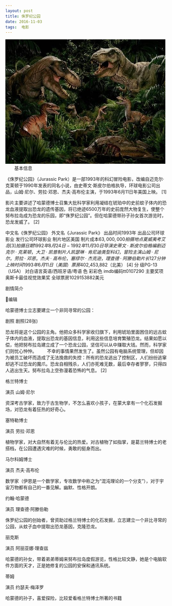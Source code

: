 ```yaml
---
layout: post
title: 侏罗纪公园
date: 2016-11-03 
tags:  电影    
---
```

<div>
  <img src="/images/14.jpg">
  </div>
　　基本信息 


《侏罗纪公园》（Jurassic Park）是一部1993年的科幻冒险电影，改编自迈克尔·克莱顿于1990年发表的同名小说，由史蒂文·斯皮尔伯格执导，环球电影公司出品，山姆·尼尔、劳拉·邓恩、杰夫·高布伦主演，于1993年6月11日年美国上映。 [1]  

影片主要讲述了哈蒙德博士召集大批科学家利用凝结在琥珀中的史前蚊子体内的恐龙血液提取出恐龙的遗传基因，将已绝迹6500万年的史前庞然大物复生，使整个努布拉岛成为恐龙的乐园，即“侏罗纪公园”。但在哈蒙德带孙子孙女首次游览时，恐龙发威了。 [2]  

中文名《侏罗纪公园》 外文名《Jurassic Park》 出品时间1993年 出品公司环球影业 发行公司环球影业 制片地区美国 制片成本$63,000,000 拍摄地点夏威夷考艾岛 [3]  拍摄日期1992年8月24日-1992年11月30日 导    演史蒂文·斯皮尔伯格 编    剧迈克尔·克莱顿，大卫·凯普 制片人凯瑟琳·肯尼迪 类    型科幻，冒险 主    演山姆·尼尔，劳拉·邓恩，杰夫·高布伦，塞缪尔·杰克逊，理查德·阿滕伯勒 片    长127分钟 上映时间1993年6月11日（美国） 票    房$402,453,882（北美） [4]  分    级PG-13（USA） 对白语言英语/西班牙语/粤语 色    彩彩色 imdb编码tt0107290 主要奖项奥斯卡最佳视觉效果奖 全球票房1029153882美元 
   


剧情简介

编辑

哈蒙德博士立志要建立一个非同寻常的公园：

剧照
剧照(28张) 



 恐龙将是这个公园的主角。他把众多科学家收归旗下，利用琥珀里面困住的远古蚊子体内的血液，提取出恐龙的基因信息，利用这些信息培育繁殖恐龙。结果如愿以偿，他把努布拉岛建立成了一个恐龙公园，坚信可以从中赚取大钱。然而，科学家们则忧心忡忡。
　　不幸的事情果然发生了。虽然公园有电脑系统管理，但却因为被员工破坏而造成了无法挽救的失控：所有的恐龙逃出了控制区，人们纷纷逃窜却逃不过恐龙的魔爪。恐龙自相残杀，人们亦死难无数，最后幸存者寥寥，只得四人逃出生天。努布拉岛上空弥漫着恐怖的气息。 [2]  


格兰特博士  

演员 山姆·尼尔  


资深考古学家，致力于古生物学，不怎么喜欢小孩子，在蒙大拿有一个化石发掘场，对恐龙有着狂热的好奇心。 

 

 塞特勒博士  

演员 劳拉·邓恩  


植物学家，对大自然有着无与伦比的热爱。对古植物了如指掌，是葛兰特博士的老搭档，在公园遭遇灾难的时候，勇敢的挺身而出。 

 

 马尔科姆博士  

演员 杰夫·高布伦  


数学家（伊恩是一个数学家，专攻数学中称之为“混沌理论的一个分支”），对于宇宙万物都有自己的一番见解。幽默、性格开朗。 

 

 约翰·哈蒙德  

演员 理查德·阿滕伯勒  


侏罗纪公园的创始者，曾资助过格兰特博士的化石发掘，立志建立一个非比寻常的公园，从蚊子血中提取出恐龙基因，克隆恐龙。 

 

 丽克斯  

演员 阿丽亚娜·理查兹  


哈蒙德的孙女，带着弟弟蒂姆来努布拉岛度假游览，性格比较文静，她是个电脑软件方面的天才，正是她修复的公园的安保和通讯系统。 

 

 蒂姆  

演员 约瑟夫·梅泽罗  


哈蒙德的孙子，喜爱探险，比较爱看格兰特博士所著的书籍






